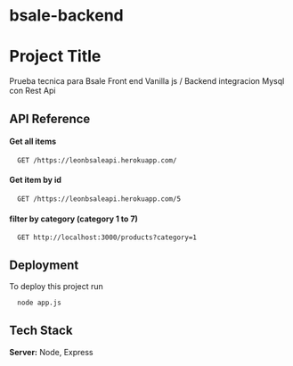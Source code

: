 # bsale-backend


# Project Title

Prueba tecnica para Bsale
Front end Vanilla js / Backend integracion Mysql con Rest Api
## API Reference

#### Get all items

```http
  GET /https://leonbsaleapi.herokuapp.com/ 
```
#### Get item by id

```http
  GET /https://leonbsaleapi.herokuapp.com/5
```

#### filter by category (category 1 to 7)

```http
  GET http://localhost:3000/products?category=1
```
## Deployment

To deploy this project run

```bash
  node app.js
```


## Tech Stack


**Server:** Node, Express

